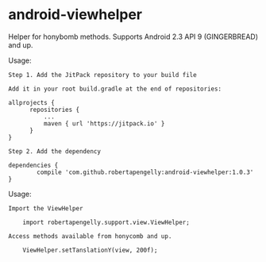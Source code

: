 # android-viewhelper

Helper for honybomb methods. Supports Android 2.3 API 9 (GINGERBREAD) and up.

Usage:

    Step 1. Add the JitPack repository to your build file
    
    Add it in your root build.gradle at the end of repositories:
    
    allprojects {
		  repositories {
			  ...
			  maven { url 'https://jitpack.io' }
		  }
	}
    
    Step 2. Add the dependency
    
    dependencies {
	        compile 'com.github.robertapengelly:android-viewhelper:1.0.3'
	}

Usage:

    Import the ViewHelper
    
        import robertapengelly.support.view.ViewHelper;
    
    Access methods available from honycomb and up.
    
        ViewHelper.setTanslationY(view, 200f);
